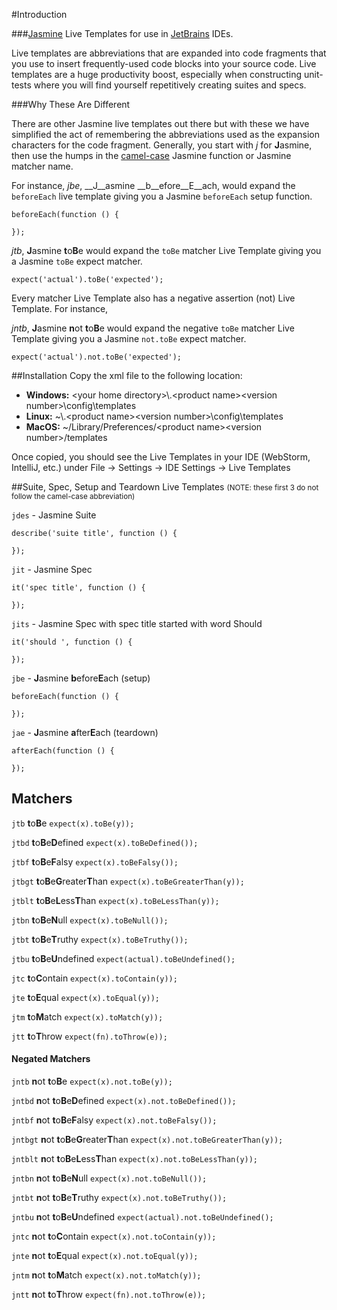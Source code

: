 #Introduction

###[Jasmine](http://jasmine.github.io/) Live Templates for use in [JetBrains](http://www.jetbrains.com) IDEs.

Live templates are abbreviations that are expanded into code fragments that you use to insert frequently-used code blocks into your source code. Live templates are a huge productivity boost, especially when constructing unit-tests where you will find yourself repetitively creating suites and specs.

###Why These Are Different

There are other Jasmine live templates out there but with these we have simplified the act of remembering the abbreviations used as the expansion characters for the code fragment. Generally, you start with *j* for **J**asmine, then use the humps in the [camel-case](http://en.wikipedia.org/wiki/CamelCase) Jasmine function or Jasmine matcher name.

For instance, *jbe*, __J__asmine __b__efore__E__ach, would expand the `beforeEach` live template giving you a Jasmine `beforeEach` setup function.

<pre><code>beforeEach(function () {

});
</code></pre>

 *jtb*, **J**asmine <b>t</b>o<b>B</b>e would expand the `toBe` matcher Live Template giving you a Jasmine `toBe` expect matcher.

<pre><code>expect('actual').toBe('expected');</code></pre>

Every matcher Live Template also has a negative assertion (not) Live Template. For instance,

*jntb*, **J**asmine **n**ot **t**o**B**e would expand the negative `toBe` matcher Live Template giving you a Jasmine `not.toBe` expect matcher.

<pre><code>expect('actual').not.toBe('expected');</code></pre>

##Installation
Copy the xml file to the following location:

* **Windows:** &lt;your home directory&gt;\\.&lt;product name&gt;&lt;version number&gt;\\config\\templates
* **Linux:** ~\\.&lt;product name&gt;&lt;version number&gt;\\config\\templates
* **MacOS:** ~/Library/Preferences/&lt;product name&gt;&lt;version number&gt;/templates

Once copied, you should see the Live Templates in your IDE (WebStorm, IntelliJ, etc.) under File -> Settings -> IDE Settings -> Live Templates

##Suite, Spec, Setup and Teardown Live Templates
<small>(NOTE: these first 3 do not follow the camel-case abbreviation)</small>

`jdes` - Jasmine Suite
    
    describe('suite title', function () {
 
    });

`jit` - Jasmine Spec

    it('spec title', function () {
    
    });

`jits` - Jasmine Spec with spec title started with word Should

    it('should ', function () {

    });

`jbe` - **J**asmine **b**efore**E**ach (setup)

    beforeEach(function () {

    });

`jae` - **J**asmine **a**fter**E**ach (teardown)

    afterEach(function () {

    });

## Matchers
`jtb` **t**o**B**e `expect(x).toBe(y));`

`jtbd` **t**o**B**e**D**efined `expect(x).toBeDefined());`

`jtbf` **t**o**B**e**F**alsy `expect(x).toBeFalsy());`

`jtbgt` **t**o**B**e**G**reater**T**han `expect(x).toBeGreaterThan(y));`

`jtblt` **t**o**B**e**L**ess**T**han `expect(x).toBeLessThan(y));`

`jtbn` **t**o**B**e**N**ull `expect(x).toBeNull());`

`jtbt` **t**o**B**e**T**ruthy `expect(x).toBeTruthy());`

`jtbu` **t**o**B**e**U**ndefined `expect(actual).toBeUndefined();`

`jtc` **t**o**C**ontain `expect(x).toContain(y));`

`jte` **t**o**E**qual `expect(x).toEqual(y));`

`jtm` **t**o**M**atch `expect(x).toMatch(y));`

`jtt` **t**o**T**hrow `expect(fn).toThrow(e));`

#### Negated Matchers
`jntb` **n**ot **t**o**B**e `expect(x).not.toBe(y));`

`jntbd` **n**ot  **t**o**B**e**D**efined `expect(x).not.toBeDefined());`

`jntbf` **n**ot  **t**o**B**e**F**alsy `expect(x).not.toBeFalsy());`

`jntbgt` **n**ot  **t**o**B**e**G**reater**T**han `expect(x).not.toBeGreaterThan(y));`

`jntblt` **n**ot  **t**o**B**e**L**ess**T**han `expect(x).not.toBeLessThan(y));`

`jntbn` **n**ot  **t**o**B**e**N**ull `expect(x).not.toBeNull());`

`jntbt` **n**ot  **t**o**B**e**T**ruthy `expect(x).not.toBeTruthy());`

`jntbu` **n**ot  **t**o**B**e**U**ndefined `expect(actual).not.toBeUndefined();`

`jntc` **n**ot  **t**o**C**ontain `expect(x).not.toContain(y));`

`jnte` **n**ot  **t**o**E**qual `expect(x).not.toEqual(y));`

`jntm` **n**ot  **t**o**M**atch `expect(x).not.toMatch(y));`

`jntt` **n**ot  **t**o**T**hrow `expect(fn).not.toThrow(e));`
